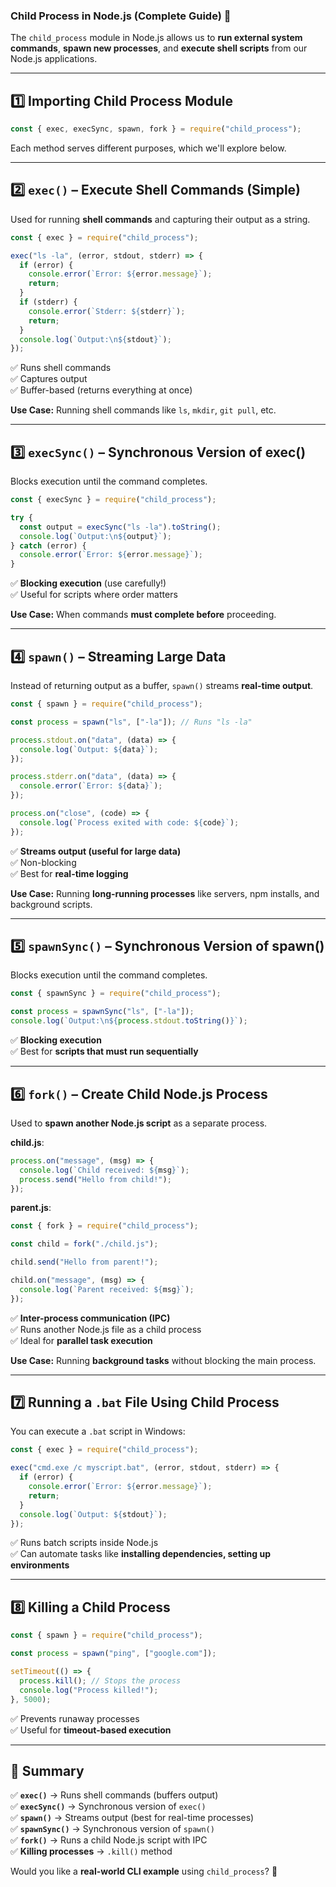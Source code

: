 ### **Child Process in Node.js (Complete Guide)** 🚀  

The `child_process` module in Node.js allows us to **run external system commands**, **spawn new processes**, and **execute shell scripts** from our Node.js applications.  

---

## **1️⃣ Importing Child Process Module**
```js
const { exec, execSync, spawn, fork } = require("child_process");
```
Each method serves different purposes, which we'll explore below.  

---

## **2️⃣ `exec()` – Execute Shell Commands (Simple)**
Used for running **shell commands** and capturing their output as a string.

```js
const { exec } = require("child_process");

exec("ls -la", (error, stdout, stderr) => {
  if (error) {
    console.error(`Error: ${error.message}`);
    return;
  }
  if (stderr) {
    console.error(`Stderr: ${stderr}`);
    return;
  }
  console.log(`Output:\n${stdout}`);
});
```
✅ Runs shell commands  
✅ Captures output  
✅ Buffer-based (returns everything at once)  

**Use Case:** Running shell commands like `ls`, `mkdir`, `git pull`, etc.

---

## **3️⃣ `execSync()` – Synchronous Version of exec()**
Blocks execution until the command completes.

```js
const { execSync } = require("child_process");

try {
  const output = execSync("ls -la").toString();
  console.log(`Output:\n${output}`);
} catch (error) {
  console.error(`Error: ${error.message}`);
}
```
✅ **Blocking execution** (use carefully!)  
✅ Useful for scripts where order matters  

**Use Case:** When commands **must complete before** proceeding.

---

## **4️⃣ `spawn()` – Streaming Large Data**
Instead of returning output as a buffer, `spawn()` streams **real-time output**.

```js
const { spawn } = require("child_process");

const process = spawn("ls", ["-la"]); // Runs "ls -la"

process.stdout.on("data", (data) => {
  console.log(`Output: ${data}`);
});

process.stderr.on("data", (data) => {
  console.error(`Error: ${data}`);
});

process.on("close", (code) => {
  console.log(`Process exited with code: ${code}`);
});
```
✅ **Streams output (useful for large data)**  
✅ Non-blocking  
✅ Best for **real-time logging**  

**Use Case:** Running **long-running processes** like servers, npm installs, and background scripts.

---

## **5️⃣ `spawnSync()` – Synchronous Version of spawn()**
Blocks execution until the command completes.

```js
const { spawnSync } = require("child_process");

const process = spawnSync("ls", ["-la"]);
console.log(`Output:\n${process.stdout.toString()}`);
```

✅ **Blocking execution**  
✅ Best for **scripts that must run sequentially**  

---

## **6️⃣ `fork()` – Create Child Node.js Process**
Used to **spawn another Node.js script** as a separate process.

**child.js**:
```js
process.on("message", (msg) => {
  console.log(`Child received: ${msg}`);
  process.send("Hello from child!");
});
```

**parent.js**:
```js
const { fork } = require("child_process");

const child = fork("./child.js");

child.send("Hello from parent!");

child.on("message", (msg) => {
  console.log(`Parent received: ${msg}`);
});
```
✅ **Inter-process communication (IPC)**  
✅ Runs another Node.js file as a child process  
✅ Ideal for **parallel task execution**  

**Use Case:** Running **background tasks** without blocking the main process.

---

## **7️⃣ Running a `.bat` File Using Child Process**
You can execute a `.bat` script in Windows:

```js
const { exec } = require("child_process");

exec("cmd.exe /c myscript.bat", (error, stdout, stderr) => {
  if (error) {
    console.error(`Error: ${error.message}`);
    return;
  }
  console.log(`Output: ${stdout}`);
});
```
✅ Runs batch scripts inside Node.js  
✅ Can automate tasks like **installing dependencies, setting up environments**  

---

## **8️⃣ Killing a Child Process**
```js
const { spawn } = require("child_process");

const process = spawn("ping", ["google.com"]);

setTimeout(() => {
  process.kill(); // Stops the process
  console.log("Process killed!");
}, 5000);
```
✅ Prevents runaway processes  
✅ Useful for **timeout-based execution**  

---

## **🎯 Summary**
✅ **`exec()`** → Runs shell commands (buffers output)  
✅ **`execSync()`** → Synchronous version of `exec()`  
✅ **`spawn()`** → Streams output (best for real-time processes)  
✅ **`spawnSync()`** → Synchronous version of `spawn()`  
✅ **`fork()`** → Runs a child Node.js script with IPC  
✅ **Killing processes** → `.kill()` method  

Would you like a **real-world CLI example** using `child_process`? 🚀